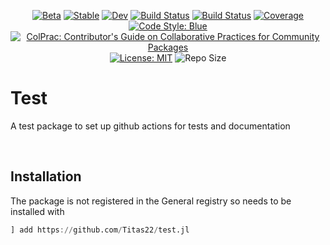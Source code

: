 <div id="header" align="center">

[![Beta](https://img.shields.io/badge/status-beta-ff00bb.svg)](https://github.com/Titas22/test.jl)
[![Stable](https://img.shields.io/badge/docs-stable-blue.svg)](https://Titas22.github.io/test.jl/stable/)
[![Dev](https://img.shields.io/badge/docs-view-blue.svg)](https://Titas22.github.io/test.jl/dev/)
[![Build Status](https://github.com/Titas22/test.jl/actions/workflows/Tests.yml/badge.svg?branch=main&style=flat-square)](https://github.com/Titas22/test.jl/actions/workflows/Tests.yml?query=branch%3Amain)
[![Build Status](https://github.com/Titas22/test.jl/actions/workflows/Docs.yml/badge.svg?branch=main&style=flat-square)](https://github.com/Titas22/test.jl/actions/workflows/Docs.yml?query=branch%3Amain)
[![Coverage](https://codecov.io/gh/Titas22/test.jl/branch/main/graph/badge.svg?style=flat-square)](https://codecov.io/gh/Titas22/test.jl)
[![Code Style: Blue](https://img.shields.io/badge/code%20style-blue-4495d1.svg)](https://github.com/invenia/BlueStyle)
[![ColPrac: Contributor's Guide on Collaborative Practices for Community Packages](https://img.shields.io/badge/ColPrac-Contributor's%20Guide-blueviolet)](https://github.com/SciML/ColPrac)
[![License: MIT](https://img.shields.io/badge/License-MIT-yellow.svg)](https://opensource.org/licenses/MIT)
![Repo Size](https://img.shields.io/github/repo-size/Titas22/test.jl)
<!-- PkgEval doesn't work for packages not in the general registry -->
<!--[![PkgEval](https://JuliaCI.github.io/NanosoldierReports/pkgeval_badges/t/test.svg?style=flat-square)](https://JuliaCI.github.io/NanosoldierReports/pkgeval_badges/report.html)-->

</div>


# Test

A test package to set up github actions for tests and documentation

<br/>

## Installation

The package is not registered in the General registry so needs to be installed with 
```Julia
] add https://github.com/Titas22/test.jl
```